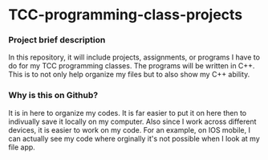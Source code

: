 # TCC-programming-class-projects
### Project brief description
In this repository, it will include projects, assignments, or programs I have to do for my TCC programming classes. The programs will be written in C++. This is to not only help organize my files but to also show my C++ ability.

### Why is this on Github?
It is in here to organize my codes. It is far easier to put it on here then to indivually save it locally on my computer. Also since I work across different devices, it is easier to work on my code. For an example, on IOS mobile, I can actually see my code where orginally it's not possible when I look at my file app.
